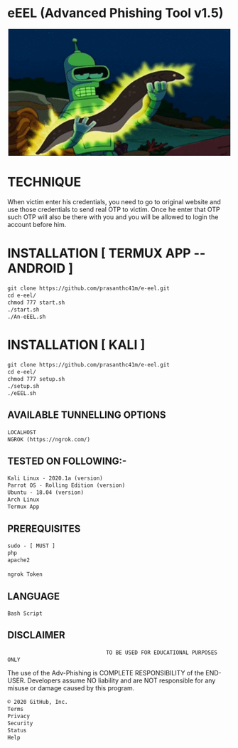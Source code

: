 # eEEL (Advanced Phishing Tool v1.5)
<p align="center">
  <a><img title="Built With Love" src="https://github.com/prasanthc41m/e-eel/blob/master/eEEL.gif" ></a>
 </p>

# TECHNIQUE
When victim enter his credentials, you need to go to original website and use those credentials to send real OTP to victim. Once he enter that OTP such OTP will also be there with you and you will be allowed to login the account before him.

# INSTALLATION [ TERMUX APP --ANDROID ]
    git clone https://github.com/prasanthc41m/e-eel.git
    cd e-eel/
    chmod 777 start.sh
    ./start.sh
    ./An-eEEL.sh

# INSTALLATION [ KALI ]

    git clone https://github.com/prasanthc41m/e-eel.git
    cd e-eel/
    chmod 777 setup.sh
    ./setup.sh
    ./eEEL.sh

## AVAILABLE TUNNELLING OPTIONS

    LOCALHOST
    NGROK (https://ngrok.com/)

## TESTED ON FOLLOWING:-

    Kali Linux - 2020.1a (version)
    Parrot OS - Rolling Edition (version)
    Ubuntu - 18.04 (version)
    Arch Linux
    Termux App

## PREREQUISITES

    sudo - [ MUST ]
    php
    apache2

    ngrok Token

## LANGUAGE

    Bash Script

## DISCLAIMER

                                   TO BE USED FOR EDUCATIONAL PURPOSES ONLY

The use of the Adv-Phishing is COMPLETE RESPONSIBILITY of the END-USER. Developers assume NO liability and are NOT responsible for any misuse or damage caused by this program.

    © 2020 GitHub, Inc.
    Terms
    Privacy
    Security
    Status
    Help


